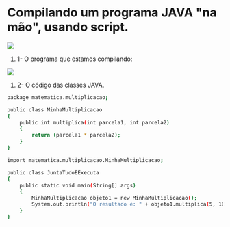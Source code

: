 

# Compilando um programa JAVA "na mão", usando script.

![](https://lh3.googleusercontent.com/-5f5vVAeuWRA/VB-NKTBQK6I/AAAAAAAAB2o/ppniM_UzrOQ/w390-h551-no/Exercicios.jpg)

1. 1- O programa que estamos compilando:

![](https://lh5.googleusercontent.com/-sz-mh1fHz-U/VB-RmvJhQFI/AAAAAAAAB3A/FXHD6s8Pz2w/w390-h551-no/classes.jpg)


1. 2- O código das classes JAVA.

```sh
package matematica.multiplicacao;

public class MinhaMultiplicacao
{
	public int multiplica(int parcela1, int parcela2)
	{
		return (parcela1 * parcela2);
	}
}
```


```sh
import matematica.multiplicacao.MinhaMultiplicacao;

public class JuntaTudoEExecuta
{
	public static void main(String[] args)
	{
		MinhaMultiplicacao objeto1 = new MinhaMultiplicacao();
		System.out.println("O resultado é: " + objeto1.multiplica(5, 10) );
	}
} 

```



